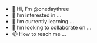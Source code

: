 - 👋 Hi, I’m @onedaythree
- 👀 I’m interested in ...
- 🌱 I’m currently learning ...
- 💞️ I’m looking to collaborate on ...
- 📫 How to reach me ...

<!---
onedaythree/onedaythree is a ✨ special ✨ repository because its `README.md` (this file) appears on your GitHub profile.
You can click the Preview link to take a look at your changes.
--->
